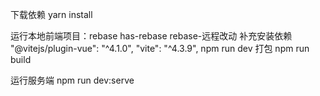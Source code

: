 下载依赖
yarn install

运行本地前端项目：rebase
has-rebase
rebase-远程改动
补充安装依赖
"@vitejs/plugin-vue": "^4.1.0",
"vite": "^4.3.9",
npm run dev
打包
npm run build

运行服务端
npm run dev:serve